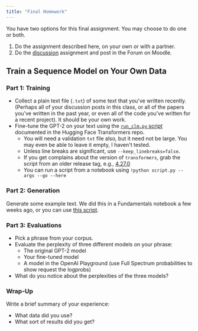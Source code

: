 ```yaml
---
title: "Final Homework"
---
```


You have two options for this final assignment. You may choose to do one or both.

1. Do the assignment described here, on your own or with a partner.
2. Do the [discussion](../discussion/) assignment and post in the Forum on Moodle.

## Train a Sequence Model on Your Own Data

### Part 1: Training

- Collect a plain text file (`.txt`) of some text that you've written recently. (Perhaps all of your discussion posts in this class, or all of the papers you've written in the past year, or even all of the code you've written for a recent project). It should be your own work.
- Fine-tune the GPT-2 on your text using the [`run_clm.py` script](https://github.com/huggingface/transformers/tree/main/examples/pytorch/language-modeling) documented in the Hugging Face Transformers repo.
  - You will need a validation `txt` file also, but it need not be large. You may even be able to leave it empty, I haven't tested.
  - Unless line breaks are significant, use `--keep_linebreaks=false`.
  - If you get complains about the version of `transformers`, grab the script from an older release tag, e.g., [4.27.0](https://github.com/huggingface/transformers/tree/v4.27.0/examples/pytorch/language-modeling)
  - You can run a script from a notebook using `!python script.py --args --go --here`

### Part 2: Generation

Generate some example text. We did this in a Fundamentals notebook a few weeks ago, or you can use [this script](https://github.com/huggingface/transformers/tree/main/examples/pytorch/text-generation).

### Part 3: Evaluations

- Pick a phrase from your corpus.
- Evaluate the perplexity of three different models on your phrase:
    - The original GPT-2 model
    - Your fine-tuned model
    - A model in the OpenAI Playground (use Full Spectrum probabilities to show request the logprobs)
- What do you notice about the perplexities of the three models?

### Wrap-Up

Write a brief summary of your experience:

- What data did you use?
- What sort of results did you get?
